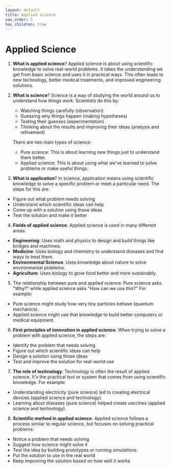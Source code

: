 ```yaml
---
layout: default
title: Applied Science
nav_order: 5
has_children: true
---
```

# **Applied Science**

1. **What is applied science**? Applied science is about using scientific knowledge to solve real-world problems. It takes the understanding we get from basic science and uses it in practical ways. This often leads to new technology, better medical treatments, and improved engineering solutions.

2. **What is science**? Science is a way of studying the world around us to understand how things work. Scientists do this by:
    - Watching things carefully (observation)
    - Guessing why things happen (making hypotheses)
    - Testing their guesses (experimentation)
    - Thinking about the results and improving their ideas (analysis and refinement)

    There are two main types of science:
    - Pure science: This is about learning new things just to understand them better.
    - Applied science: This is about using what we've learned to solve problems or make useful things.

3. **What is application**? In science, application means using scientific knowledge to solve a specific problem or meet a particular need. The steps for this are:
- Figure out what problem needs solving
- Understand which scientific ideas can help
- Come up with a solution using those ideas
- Test the solution and make it better

4. **Fields of applied science**: Applied science is used in many different areas:
- **Engineering**: Uses math and physics to design and build things like bridges and machines.
- **Medicine**: Uses biology and chemistry to understand diseases and find ways to treat them.
- **Environmental Science**: Uses knowledge about nature to solve environmental problems.
- **Agriculture**: Uses biology to grow food better and more sustainably.

5. The relationship between pure and applied science: Pure science asks "Why?" while applied science asks "How can we use this?" For example:
- Pure science might study how very tiny particles behave (quantum mechanics).
- Applied science might use that knowledge to build better computers or medical equipment.

6. **First principles of innovation in applied science**: When trying to solve a problem with applied science, the steps are:
- Identify the problem that needs solving
- Figure out which scientific ideas can help
- Design a solution using those ideas
- Test and improve the solution for real-world use

7. **The role of technology**: Technology is often the result of applied science. It's the practical tool or system that comes from using scientific knowledge. For example:
- Understanding electricity (pure science) led to creating electrical devices (applied science and technology).
- Learning about diseases (pure science) helped create vaccines (applied science and technology).

8. **Scientific method in applied science**: Applied science follows a process similar to regular science, but focuses on solving practical problems:
- Notice a problem that needs solving
- Suggest how science might solve it
- Test the idea by building prototypes or running simulations
- Put the solution to use in the real world
- Keep improving the solution based on how well it works
